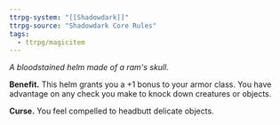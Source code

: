 ```yaml
---
ttrpg-system: "[[Shadowdark]]"
ttrpg-source: "Shadowdark Core Rules"
tags:
  - ttrpg/magicitem
---
```

*A bloodstained helm made of a ram's skull.*

**Benefit.** This helm grants you a +1 bonus to your armor class. You have advantage on any check you make to knock down creatures or objects. 

**Curse.** You feel compelled to headbutt delicate objects.
